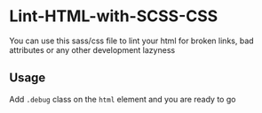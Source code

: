 # Lint-HTML-with-SCSS-CSS
You can use this sass/css file to lint your html for broken links, bad attributes or any other development lazyness

## Usage
Add `.debug` class on the `html` element and you are ready to go
